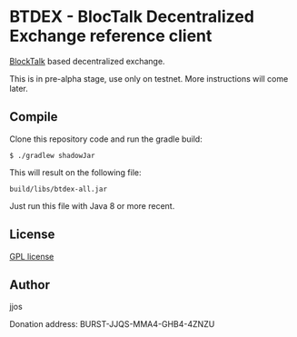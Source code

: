 # BTDEX - BlocTalk Decentralized Exchange reference client

[BlockTalk](https://github.com/jjos2372/blocktalk) based decentralized exchange.

This is in pre-alpha stage, use only on testnet. More instructions will come later.

## Compile

Clone this repository code and run the gradle build:

`$ ./gradlew shadowJar`

This will result on the following file:

`build/libs/btdex-all.jar`

Just run this file with Java 8 or more recent.

## License
[GPL license](LICENSE)

## Author
jjos

Donation address: BURST-JJQS-MMA4-GHB4-4ZNZU
